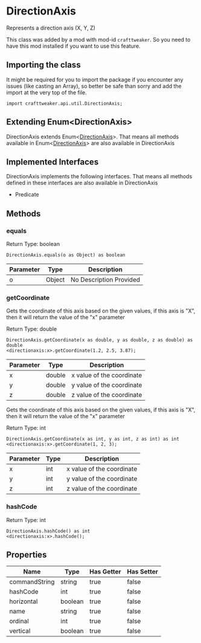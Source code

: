# DirectionAxis

Represents a direction axis (X, Y, Z)

This class was added by a mod with mod-id `crafttweaker`. So you need to have this mod installed if you want to use this feature.

## Importing the class

It might be required for you to import the package if you encounter any issues (like casting an Array), so better be safe than sorry and add the import at the very top of the file.
```zenscript
import crafttweaker.api.util.DirectionAxis;
```


## Extending Enum&lt;DirectionAxis&gt;

DirectionAxis extends Enum&lt;[DirectionAxis](/vanilla/api/util/DirectionAxis)&gt;. That means all methods available in Enum&lt;[DirectionAxis](/vanilla/api/util/DirectionAxis)&gt; are also available in DirectionAxis

## Implemented Interfaces
DirectionAxis implements the following interfaces. That means all methods defined in these interfaces are also available in DirectionAxis

- Predicate
## Methods

### equals

Return Type: boolean

```zenscript
DirectionAxis.equals(o as Object) as boolean
```
| Parameter | Type | Description |
|-----------|------|-------------|
| o | Object | No Description Provided |

### getCoordinate

Gets the coordinate of this axis based on the given values, if this axis is "X", then it will return the value of the "x" parameter

Return Type: double

```zenscript
DirectionAxis.getCoordinate(x as double, y as double, z as double) as double
<directionaxis:x>.getCoordinate(1.2, 2.5, 3.87);
```
| Parameter | Type | Description |
|-----------|------|-------------|
| x | double | x value of the coordinate |
| y | double | y value of the coordinate |
| z | double | z value of the coordinate |

Gets the coordinate of this axis based on the given values, if this axis is "X", then it will return the value of the "x" parameter

Return Type: int

```zenscript
DirectionAxis.getCoordinate(x as int, y as int, z as int) as int
<directionaxis:x>.getCoordinate(1, 2, 3);
```
| Parameter | Type | Description |
|-----------|------|-------------|
| x | int | x value of the coordinate |
| y | int | y value of the coordinate |
| z | int | z value of the coordinate |

### hashCode

Return Type: int

```zenscript
DirectionAxis.hashCode() as int
<directionaxis:x>.hashCode();
```

## Properties

| Name | Type | Has Getter | Has Setter |
|------|------|------------|------------|
| commandString | string | true | false |
| hashCode | int | true | false |
| horizontal | boolean | true | false |
| name | string | true | false |
| ordinal | int | true | false |
| vertical | boolean | true | false |

